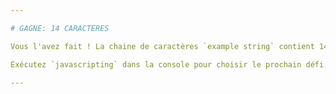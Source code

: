 ```yaml
---

# GAGNE: 14 CARACTERES

Vous l'avez fait ! La chaine de caractères `example string` contient 14 caractères.

Exécutez `javascripting` dans la console pour choisir le prochain défi.

---
```

